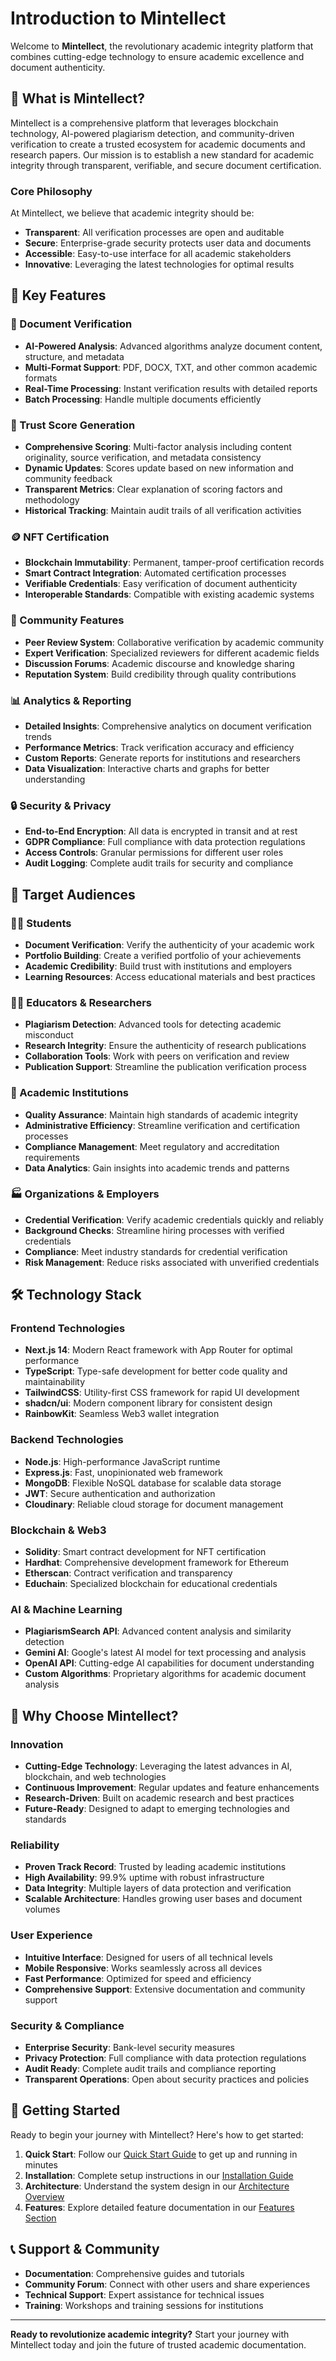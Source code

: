 # Introduction to Mintellect

Welcome to **Mintellect**, the revolutionary academic integrity platform that combines cutting-edge technology to ensure academic excellence and document authenticity.

## 🎯 What is Mintellect?

Mintellect is a comprehensive platform that leverages blockchain technology, AI-powered plagiarism detection, and community-driven verification to create a trusted ecosystem for academic documents and research papers. Our mission is to establish a new standard for academic integrity through transparent, verifiable, and secure document certification.

### Core Philosophy

At Mintellect, we believe that academic integrity should be:
- **Transparent**: All verification processes are open and auditable
- **Secure**: Enterprise-grade security protects user data and documents
- **Accessible**: Easy-to-use interface for all academic stakeholders
- **Innovative**: Leveraging the latest technologies for optimal results

## 🚀 Key Features

### 📄 Document Verification
- **AI-Powered Analysis**: Advanced algorithms analyze document content, structure, and metadata
- **Multi-Format Support**: PDF, DOCX, TXT, and other common academic formats
- **Real-Time Processing**: Instant verification results with detailed reports
- **Batch Processing**: Handle multiple documents efficiently

### 🎯 Trust Score Generation
- **Comprehensive Scoring**: Multi-factor analysis including content originality, source verification, and metadata consistency
- **Dynamic Updates**: Scores update based on new information and community feedback
- **Transparent Metrics**: Clear explanation of scoring factors and methodology
- **Historical Tracking**: Maintain audit trails of all verification activities

### 🪙 NFT Certification
- **Blockchain Immutability**: Permanent, tamper-proof certification records
- **Smart Contract Integration**: Automated certification processes
- **Verifiable Credentials**: Easy verification of document authenticity
- **Interoperable Standards**: Compatible with existing academic systems

### 👥 Community Features
- **Peer Review System**: Collaborative verification by academic community
- **Expert Verification**: Specialized reviewers for different academic fields
- **Discussion Forums**: Academic discourse and knowledge sharing
- **Reputation System**: Build credibility through quality contributions

### 📊 Analytics & Reporting
- **Detailed Insights**: Comprehensive analytics on document verification trends
- **Performance Metrics**: Track verification accuracy and efficiency
- **Custom Reports**: Generate reports for institutions and researchers
- **Data Visualization**: Interactive charts and graphs for better understanding

### 🔒 Security & Privacy
- **End-to-End Encryption**: All data is encrypted in transit and at rest
- **GDPR Compliance**: Full compliance with data protection regulations
- **Access Controls**: Granular permissions for different user roles
- **Audit Logging**: Complete audit trails for security and compliance

## 🎯 Target Audiences

### 👨‍🎓 Students
- **Document Verification**: Verify the authenticity of your academic work
- **Portfolio Building**: Create a verified portfolio of your achievements
- **Academic Credibility**: Build trust with institutions and employers
- **Learning Resources**: Access educational materials and best practices

### 👨‍🏫 Educators & Researchers
- **Plagiarism Detection**: Advanced tools for detecting academic misconduct
- **Research Integrity**: Ensure the authenticity of research publications
- **Collaboration Tools**: Work with peers on verification and review
- **Publication Support**: Streamline the publication verification process

### 🏢 Academic Institutions
- **Quality Assurance**: Maintain high standards of academic integrity
- **Administrative Efficiency**: Streamline verification and certification processes
- **Compliance Management**: Meet regulatory and accreditation requirements
- **Data Analytics**: Gain insights into academic trends and patterns

### 🏭 Organizations & Employers
- **Credential Verification**: Verify academic credentials quickly and reliably
- **Background Checks**: Streamline hiring processes with verified credentials
- **Compliance**: Meet industry standards for credential verification
- **Risk Management**: Reduce risks associated with unverified credentials

## 🛠 Technology Stack

### Frontend Technologies
- **Next.js 14**: Modern React framework with App Router for optimal performance
- **TypeScript**: Type-safe development for better code quality and maintainability
- **TailwindCSS**: Utility-first CSS framework for rapid UI development
- **shadcn/ui**: Modern component library for consistent design
- **RainbowKit**: Seamless Web3 wallet integration

### Backend Technologies
- **Node.js**: High-performance JavaScript runtime
- **Express.js**: Fast, unopinionated web framework
- **MongoDB**: Flexible NoSQL database for scalable data storage
- **JWT**: Secure authentication and authorization
- **Cloudinary**: Reliable cloud storage for document management

### Blockchain & Web3
- **Solidity**: Smart contract development for NFT certification
- **Hardhat**: Comprehensive development framework for Ethereum
- **Etherscan**: Contract verification and transparency
- **Educhain**: Specialized blockchain for educational credentials

### AI & Machine Learning
- **PlagiarismSearch API**: Advanced content analysis and similarity detection
- **Gemini AI**: Google's latest AI model for text processing and analysis
- **OpenAI API**: Cutting-edge AI capabilities for document understanding
- **Custom Algorithms**: Proprietary algorithms for academic document analysis

## 🌟 Why Choose Mintellect?

### Innovation
- **Cutting-Edge Technology**: Leveraging the latest advances in AI, blockchain, and web technologies
- **Continuous Improvement**: Regular updates and feature enhancements
- **Research-Driven**: Built on academic research and best practices
- **Future-Ready**: Designed to adapt to emerging technologies and standards

### Reliability
- **Proven Track Record**: Trusted by leading academic institutions
- **High Availability**: 99.9% uptime with robust infrastructure
- **Data Integrity**: Multiple layers of data protection and verification
- **Scalable Architecture**: Handles growing user bases and document volumes

### User Experience
- **Intuitive Interface**: Designed for users of all technical levels
- **Mobile Responsive**: Works seamlessly across all devices
- **Fast Performance**: Optimized for speed and efficiency
- **Comprehensive Support**: Extensive documentation and community support

### Security & Compliance
- **Enterprise Security**: Bank-level security measures
- **Privacy Protection**: Full compliance with data protection regulations
- **Audit Ready**: Complete audit trails and compliance reporting
- **Transparent Operations**: Open about security practices and policies

## 🚀 Getting Started

Ready to begin your journey with Mintellect? Here's how to get started:

1. **Quick Start**: Follow our [Quick Start Guide](quick-start.md) to get up and running in minutes
2. **Installation**: Complete setup instructions in our [Installation Guide](installation.md)
3. **Architecture**: Understand the system design in our [Architecture Overview](architecture-overview.md)
4. **Features**: Explore detailed feature documentation in our [Features Section](../features/overview.md)

## 📞 Support & Community

- **Documentation**: Comprehensive guides and tutorials
- **Community Forum**: Connect with other users and share experiences
- **Technical Support**: Expert assistance for technical issues
- **Training**: Workshops and training sessions for institutions

---

**Ready to revolutionize academic integrity?** Start your journey with Mintellect today and join the future of trusted academic documentation. 